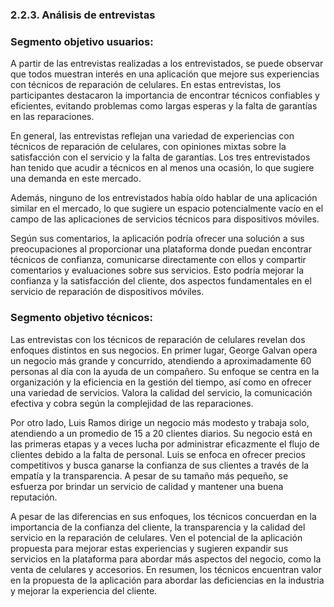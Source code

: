 ### 2.2.3. Análisis de entrevistas

### Segmento objetivo usuarios:  

A partir de las entrevistas realizadas a los entrevistados, se puede observar que todos muestran interés en una aplicación que mejore sus experiencias con técnicos de reparación de celulares. En estas entrevistas, los participantes destacaron la importancia de encontrar técnicos confiables y eficientes, evitando problemas como largas esperas y la falta de garantías en las reparaciones.  

En general, las entrevistas reflejan una variedad de experiencias con técnicos de reparación de celulares, con opiniones mixtas sobre la satisfacción con el servicio y la falta de garantías. Los tres entrevistados han tenido que acudir a técnicos en al menos una ocasión, lo que sugiere una demanda en este mercado.

Además, ninguno de los entrevistados había oído hablar de una aplicación similar en el mercado, lo que sugiere un espacio potencialmente vacío en el campo de las aplicaciones de servicios técnicos para dispositivos móviles.  

Según sus comentarios, la aplicación podría ofrecer una solución a sus preocupaciones al proporcionar una plataforma donde puedan encontrar técnicos de confianza, comunicarse directamente con ellos y compartir comentarios y evaluaciones sobre sus servicios. Esto podría mejorar la confianza y la satisfacción del cliente, dos aspectos fundamentales en el servicio de reparación de dispositivos móviles.


### Segmento objetivo técnicos:

Las entrevistas con los técnicos de reparación de celulares revelan dos enfoques distintos en sus negocios. En primer lugar, George Galvan opera un negocio más grande y concurrido, atendiendo a aproximadamente 60 personas al día con la ayuda de un compañero. Su enfoque se centra en la organización y la eficiencia en la gestión del tiempo, así como en ofrecer una variedad de servicios. Valora la calidad del servicio, la comunicación efectiva y cobra según la complejidad de las reparaciones.  

Por otro lado, Luis Ramos dirige un negocio más modesto y trabaja solo, atendiendo a un promedio de 15 a 20 clientes diarios. Su negocio está en las primeras etapas y a veces lucha por administrar eficazmente el flujo de clientes debido a la falta de personal. Luis se enfoca en ofrecer precios competitivos y busca ganarse la confianza de sus clientes a través de la empatía y la transparencia. A pesar de su tamaño más pequeño, se esfuerza por brindar un servicio de calidad y mantener una buena reputación.  

A pesar de las diferencias en sus enfoques, los técnicos concuerdan en la importancia de la confianza del cliente, la transparencia y la calidad del servicio en la reparación de celulares. Ven el potencial de la aplicación propuesta para mejorar estas experiencias y sugieren expandir sus servicios en la plataforma para abordar más aspectos del negocio, como la venta de celulares y accesorios. En resumen, los técnicos encuentran valor en la propuesta de la aplicación para abordar las deficiencias en la industria y mejorar la experiencia del cliente.
